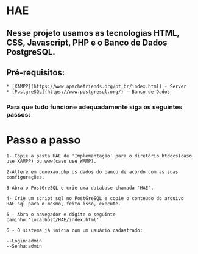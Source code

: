 # HAE
## Nesse projeto usamos as tecnologias HTML, CSS, Javascript, PHP e o Banco de Dados PostgreSQL.
## Pré-requisitos:
```
* [XAMPP](https://www.apachefriends.org/pt_br/index.html) - Server
* [PostgreSQL](https://www.postgresql.org/) - Banco de Dados
```
### Para que tudo funcione adequadamente siga os seguintes passos:

# Passo a passo
```
1- Copie a pasta HAE de 'Implemantação' para o diretório htdocs(caso use XAMPP) ou www(caso use WAMP).
```
```
2-Altere em conexao.php os dados do banco de acordo com as suas configurações. 
```
```
3-Abra o PostGreSQL e crie uma database chamada 'HAE'. 
```
```
4- Crie um script sql no PostGreSQL e copie o conteúdo do arquivo HAE.sql para o mesmo, feito isso, execute.
```
```
5 - Abra o navegador e digite o seguinte caminho:'localhost/HAE/index.html'.
```
```
6 - O sistema já inicia com um usuário cadastrado:
 ```
 
 ```
--Login:admin
--Senha:admin 
```

